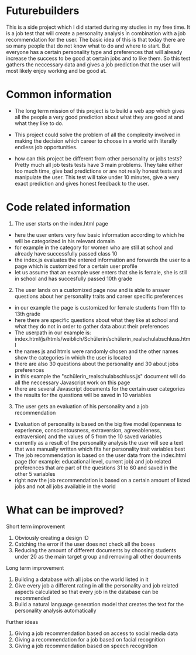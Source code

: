 # Futurebuilders
This is a side project which I did started during my studies in my free time. 
It is a job test that will create a personality analysis in combination with a job recommendation for the user. 
The basic idea of this is that today there are so many people that do not know what to do and where to start.
But everyone has a certain personality type and preferences that will already increase the success to be good at certain jobs and to like them. 
So this test gathers the neccessary data and gives a job prediction that the user will most likely enjoy working and be good at.


# Common information

- The long term mission of this project is
to build a web app which gives all the people a very good prediction about what they are good at and what they like to do. 

- This project could solve the problem of all the complexity involved in making the decision which career to choose in a world with literally endless job opportunities. 

- how can this project be different from other personality or jobs tests? 
Pretty much all job tests tests have 3 main problems.
They take either too much time, give bad predictions or are not really honest tests and manipulate the user. 
This test will take under 10 minutes, give a very exact prediction and gives honest feedback to the user. 

# Code related information

1. The user starts on the index.html page
- here the user enters very few basic information according to which he will be categorized in his relevant domain 
- for example in the category for women who are still at school and already have successfully passed class 10 
- the index.js evaluates the entered information and forwards the user to a page which is customized for a certain user profile
- let us assume that an example user enters that she is female, she is still in school and has succesfully passed 10th grade

2. The user lands on a customized page now and is able to answer questions about her personality traits and career specific preferences
- in our example the page is customized for female students from 11th to 13th grade
- here there are specific questions about what they like at school and what they do not in order to gather data about their preferences
- The userpath in our example is: index.html/js/htmls/weiblich/Schülerin/schülerin_realschulabschluss.html
- the names js and htmls were randomly chosen and the other names show the categories in which the user is located
- there are also 30 questions about the personality and 30 about jobs preferences
- in this example the "schülerin_realschulabschluss.js" document will do all the neccessary Javascript work on this page
- there are several Javascript documents for the certain user categories 
- the results for the questions will be saved in 10 variables

3. The user gets an evaluation of his personality and a job recommendation
- Evaluation of personality is based on the big five model (openness to experience, conscientousness, extraversion, agreeableness, extraversion) and 
the values of 5 from the 10 saved variables
- currently as a result of the personality analysis the user will see a text that was manually written which fits her personality trait variables best
- The job recommendation is based on the user data from the index.html page (for example: educational level, current job) and
job related preferences that are part of the questions 31 to 60 and saved in the other 5 variables
- right now the job recommendation is based on a certain amount of listed jobs and not all jobs available in the world 

# What can be improved? 

Short term improvement 
1. Obviously creating a design :D 
2. Catching the error if the user does not check all the boxes
3. Reducing the amount of different documents by choosing students under 20 as the main target group and removing all other documents

Long term improvement
1. Building a database with all jobs on the world listed in it
2. Give every job a different rating in all the personality and job related aspects calculated so that every job in the database can be recommended
3. Build a natural language generation model that creates the text for the personality analysis automatically 

Further ideas 
1. Giving a job recommendation based on access to social media data
2. Giving a recommendation for a job based on facial recognition
3. Giving a job recommendation based on speech recognition


